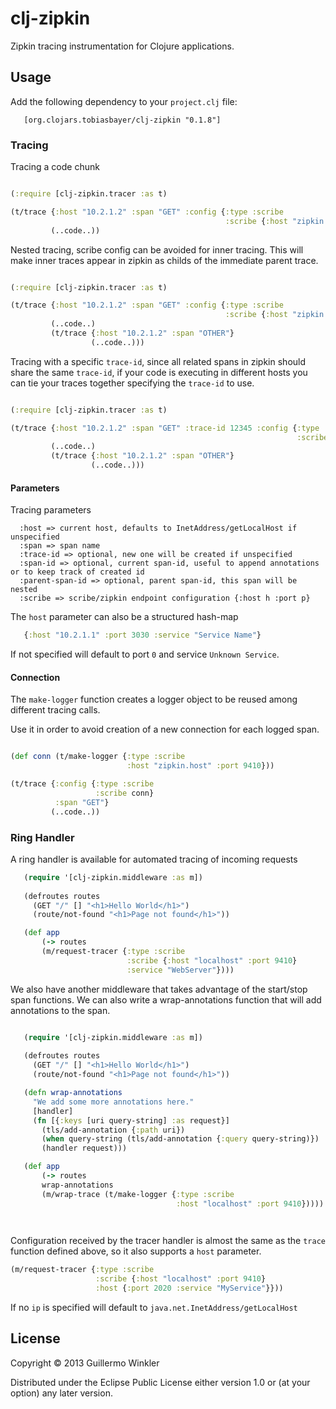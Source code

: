 # clj-zipkin

Zipkin tracing instrumentation for Clojure applications.

## Usage

Add the following dependency to your `project.clj` file:

       [org.clojars.tobiasbayer/clj-zipkin "0.1.8"]

### Tracing

Tracing a code chunk 

```clojure

(:require [clj-zipkin.tracer :as t)

(t/trace {:host "10.2.1.2" :span "GET" :config {:type :scribe
                                                :scribe {:host "zipkin.host" :port 9410}}}
         (..code..))

```

Nested tracing, scribe config can be avoided for inner tracing. This will make inner traces
 appear in zipkin as childs of the immediate parent trace.

```clojure

(:require [clj-zipkin.tracer :as t)

(t/trace {:host "10.2.1.2" :span "GET" :config {:type :scribe
                                                :scribe {:host "zipkin.host" :port 9410}}}
         (..code..)
         (t/trace {:host "10.2.1.2" :span "OTHER"}
                  (..code..)))

```

Tracing with a specific `trace-id`, since all related spans in zipkin should share the
same `trace-id`, if your code is executing in different hosts you can tie your traces
together specifying the `trace-id` to use.

```clojure

(:require [clj-zipkin.tracer :as t)

(t/trace {:host "10.2.1.2" :span "GET" :trace-id 12345 :config {:type :scribe
                                                                :scribe {:host "zipkin.host" :port 9410}}}
         (..code..)
         (t/trace {:host "10.2.1.2" :span "OTHER"}
                  (..code..)))

```

#### Parameters

Tracing parameters

```
  :host => current host, defaults to InetAddress/getLocalHost if unspecified
  :span => span name
  :trace-id => optional, new one will be created if unspecified
  :span-id => optional, current span-id, useful to append annotations or to keep track of created id
  :parent-span-id => optional, parent span-id, this span will be nested
  :scribe => scribe/zipkin endpoint configuration {:host h :port p}
```

The `host` parameter can also be a structured hash-map

```clojure
   {:host "10.2.1.1" :port 3030 :service "Service Name"}
```

If not specified will default to port `0` and service `Unknown Service`.

#### Connection

The `make-logger` function creates a logger object to be reused among different tracing calls.

Use it in order to avoid creation of a new connection for each logged span.

```clojure

(def conn (t/make-logger {:type :scribe 
                          :host "zipkin.host" :port 9410}))

(t/trace {:config {:type :scribe 
                   :scribe conn} 
          :span "GET"}
         (..code..))

```

### Ring Handler

A ring handler is available for automated tracing of incoming requests

```clojure
   (require '[clj-zipkin.middleware :as m])
  
   (defroutes routes
     (GET "/" [] "<h1>Hello World</h1>")
     (route/not-found "<h1>Page not found</h1>"))

   (def app
       (-> routes
       (m/request-tracer {:type :scribe
                          :scribe {:host "localhost" :port 9410}
                          :service "WebServer"})))

```

We also have another middleware that takes advantage of the start/stop span functions.  We can also write a wrap-annotations function that will add annotations to the span.

```clojure

   (require '[clj-zipkin.middleware :as m])
  
   (defroutes routes
     (GET "/" [] "<h1>Hello World</h1>")
     (route/not-found "<h1>Page not found</h1>"))

   (defn wrap-annotations
     "We add some more annotations here."
     [handler]
     (fn [{:keys [uri query-string] :as request}]
       (tls/add-annotation {:path uri})
       (when query-string (tls/add-annotation {:query query-string)})
       (handler request)))

   (def app
       (-> routes
       wrap-annotations
       (m/wrap-trace (t/make-logger {:type :scribe 
                                     :host "localhost" :port 9410}))))

   
```

Configuration received by the tracer handler is almost the same as the `trace` function defined above, so it also supports a `host` parameter.

```clojure
(m/request-tracer {:type :scribe
                   :scribe {:host "localhost" :port 9410}
                   :host {:port 2020 :service "MyService"}}))
```

If no `ip` is specified will default to `java.net.InetAddress/getLocalHost`

## License

Copyright © 2013 Guillermo Winkler

Distributed under the Eclipse Public License either version 1.0 or (at
your option) any later version.

[1]: http://docs.oracle.com/javase/7/docs/api/java/lang/ThreadLocal.html
